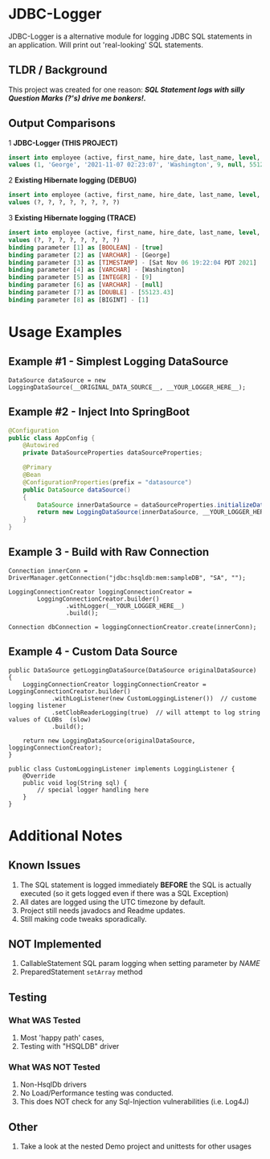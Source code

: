 # JDBC-Logger
JDBC-Logger is a alternative module for logging JDBC SQL statements in an application.  Will print out 'real-looking' SQL statements.

## TLDR / Background
This project was created for one reason: ***SQL Statement logs with silly Question Marks (?'s) drive me bonkers!.***

## Output Comparisons
1 **JDBC-Logger (THIS PROJECT)**
```sql
insert into employee (active, first_name, hire_date, last_name, level, notes, salary, id) 
values (1, 'George', '2021-11-07 02:23:07', 'Washington', 9, null, 55123.43, 1)
```
2 **Existing Hibernate logging (DEBUG)**
```sql
insert into employee (active, first_name, hire_date, last_name, level, notes, salary, id) 
values (?, ?, ?, ?, ?, ?, ?, ?)
```
3 **Existing Hibernate logging (TRACE)**
```sql
insert into employee (active, first_name, hire_date, last_name, level, notes, salary, id) 
values (?, ?, ?, ?, ?, ?, ?, ?)
binding parameter [1] as [BOOLEAN] - [true]
binding parameter [2] as [VARCHAR] - [George]
binding parameter [3] as [TIMESTAMP] - [Sat Nov 06 19:22:04 PDT 2021]
binding parameter [4] as [VARCHAR] - [Washington]
binding parameter [5] as [INTEGER] - [9]
binding parameter [6] as [VARCHAR] - [null]
binding parameter [7] as [DOUBLE] - [55123.43]
binding parameter [8] as [BIGINT] - [1]
```
# Usage Examples

## Example #1 - Simplest Logging DataSource
```
DataSource dataSource = new LoggingDataSource(__ORIGINAL_DATA_SOURCE__, __YOUR_LOGGER_HERE__);
```

## Example #2 - Inject Into SpringBoot
```java
@Configuration
public class AppConfig {
    @Autowired
    private DataSourceProperties dataSourceProperties;

    @Primary
    @Bean
    @ConfigurationProperties(prefix = "datasource")
    public DataSource dataSource()
    {
        DataSource innerDataSource = dataSourceProperties.initializeDataSourceBuilder().build();
        return new LoggingDataSource(innerDataSource, __YOUR_LOGGER_HERE__);
    }
}
```
## Example 3 - Build with Raw Connection
```
Connection innerConn = DriverManager.getConnection("jdbc:hsqldb:mem:sampleDB", "SA", "");

LoggingConnectionCreator loggingConnectionCreator =
        LoggingConnectionCreator.builder()
                .withLogger(__YOUR_LOGGER_HERE__)
                .build();

Connection dbConnection = loggingConnectionCreator.create(innerConn);
```
## Example 4 - Custom Data Source
```
public DataSource getLoggingDataSource(DataSource originalDataSource) {
    LoggingConnectionCreator loggingConnectionCreator = LoggingConnectionCreator.builder()
            .withLogListener(new CustomLoggingListener())  // custome logging listener
            .setClobReaderLogging(true)  // will attempt to log string values of CLOBs  (slow)
            .build();

    return new LoggingDataSource(originalDataSource, loggingConnectionCreator);
}

public class CustomLoggingListener implements LoggingListener {
    @Override
    public void log(String sql) {
        // special logger handling here
    }
}
```
# Additional Notes
## Known Issues
1. The SQL statement is logged immediately **BEFORE** the SQL is actually executed (so it gets logged even if there was a SQL Exception)
2. All dates are logged using the UTC timezone by default.
3. Project still needs javadocs and Readme updates.
4. Still making code tweaks sporadically.

## NOT Implemented
1. CallableStatement SQL param logging when setting parameter by _NAME_
2. PreparedStatement `setArray` method

## Testing
### What WAS Tested
1. Most 'happy path' cases,
2. Testing with "HSQLDB" driver
### What WAS NOT Tested
1. Non-HsqlDb drivers
2. No Load/Performance testing was conducted. 
3. This does NOT check for any Sql-Injection vulnerabilities (i.e. Log4J)
## Other
1. Take a look at the nested Demo project and unittests for other usages